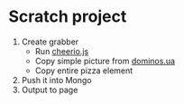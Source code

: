 # Scratch project

1. Create grabber
    * Run [cheerio.js](https://www.npmjs.com/package/cheerio)
    * Copy simple picture from [dominos.ua](http://dominos.ua/)
    * Copy entire pizza element
2. Push it into Mongo
3. Output to page
